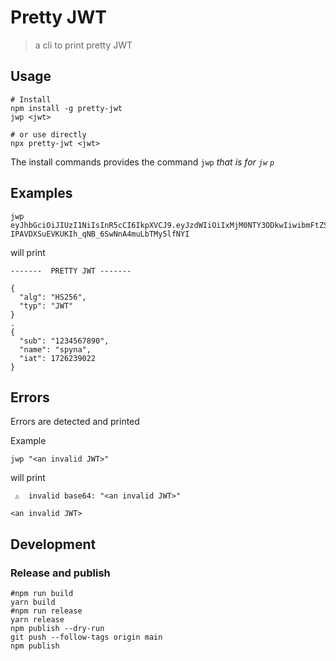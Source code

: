 # Pretty JWT

> a cli to print pretty JWT


## Usage


```
# Install
npm install -g pretty-jwt
jwp <jwt>

# or use directly
npx pretty-jwt <jwt>
```

The install commands provides the command `jwp` *that is for `jw`<t> `p`<rint>*


## Examples 

```
jwp eyJhbGciOiJIUzI1NiIsInR5cCI6IkpXVCJ9.eyJzdWIiOiIxMjM0NTY3ODkwIiwibmFtZSI6InNweW5hIiwiaWF0IjoxNzI2MjM5MDIyfQ.2k-IPAVDXSuEVKUKIh_qNB_6SwNnA4muLbTMy5lfNYI

```

will print

```
-------  PRETTY JWT ------- 

{
  "alg": "HS256",
  "typ": "JWT"
}
.
{
  "sub": "1234567890",
  "name": "spyna",
  "iat": 1726239022
}
```

## Errors 

Errors are detected and printed

Example 

```
jwp "<an invalid JWT>"
```

will print 

```
 ⚠️  invalid base64: "<an invalid JWT>"

<an invalid JWT>
```


## Development 

### Release and publish

```
#npm run build
yarn build
#npm run release
yarn release
npm publish --dry-run
git push --follow-tags origin main
npm publish 
```